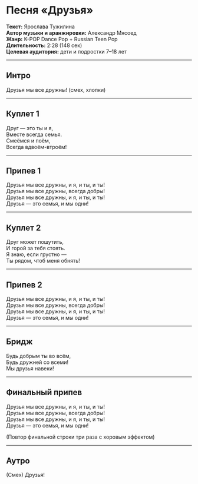 # Песня «Друзья»
**Текст:** Ярослава Тужилина  
**Автор музыки и аранжировки:** Александр Мясоед  
**Жанр:** K-POP Dance Pop + Russian Teen Pop  
**Длительность:** 2:28 (148 сек)  
**Целевая аудитория:** дети и подростки 7–18 лет

---

## Интро
Друзья мы все дружны! (смех, хлопки)

---

## Куплет 1
Друг — это ты и я,  
Вместе всегда семья.  
Смеёмся и поём,  
Всегда вдвоём-втроём!  

---

## Припев 1
Друзья мы все дружны, и я, и ты, и ты!  
Друзья мы все дружны, всегда добры!  
Друзья мы все дружны, и я, и ты, и ты!  
Друзья — это семья, и мы одни!  

---

## Куплет 2
Друг может пошутить,  
И горой за тебя стоять.  
Я знаю, если грустно —  
Ты рядом, чтоб меня обнять!  

---

## Припев 2
Друзья мы все дружны, и я, и ты, и ты!  
Друзья мы все дружны, всегда добры!  
Друзья мы все дружны, и я, и ты, и ты!  
Друзья — это семья, и мы одни!  

---

## Бридж
Будь добрым ты во всём,  
Будь дружней со всеми!  
Мы друзья навеки!  

---

## Финальный припев
Друзья мы все дружны, и я, и ты, и ты!  
Друзья мы все дружны, всегда добры!  
Друзья мы все дружны, и я, и ты, и ты!  
Друзья — это семья, и мы одни!  

(Повтор финальной строки три раза с хоровым эффектом)

---

## Аутро
(Смех) Друзья!
